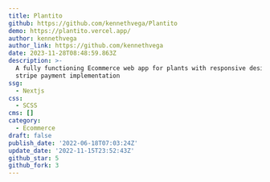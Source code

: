 ```yaml
---
title: Plantito
github: https://github.com/kennethvega/Plantito
demo: https://plantito.vercel.app/
author: kennethvega
author_link: https://github.com/kennethvega
date: 2023-11-28T08:48:59.863Z
description: >-
  A fully functioning Ecommerce web app for plants with responsive design and
  stripe payment implementation
ssg:
  - Nextjs
css:
  - SCSS
cms: []
category:
  - Ecommerce
draft: false
publish_date: '2022-06-18T07:03:24Z'
update_date: '2022-11-15T23:52:43Z'
github_star: 5
github_fork: 3
---
```

